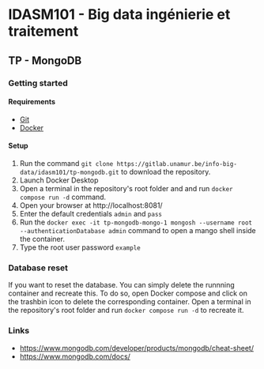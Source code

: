 # IDASM101 - Big data ingénierie et traitement
## TP - MongoDB

### Getting started
#### Requirements
- [Git](https://git-scm.com/book/en/v2/Getting-Started-Installing-Git)
- [Docker](https://docs.docker.com/get-docker/)

#### Setup
1) Run the command `git clone https://gitlab.unamur.be/info-big-data/idasm101/tp-mongodb.git` to download the repository.
2) Launch Docker Desktop
3) Open a terminal in the repository's root folder and and run `docker compose run -d` command.
4) Open your browser at http://localhost:8081/
5) Enter the default credentials `admin` and `pass`
7) Run the `docker exec -it tp-mongodb-mongo-1 mongosh --username root --authenticationDatabase admin` command to open a mango shell inside the container.
8) Type the root user password `example`

### Database reset
If you want to reset the database. You can simply delete the runnning container and recreate this. To do so, open Docker compose and click on the trashbin icon to delete the corresponding container. Open a terminal in the repository's root folder and run `docker compose run -d` to recreate it.

### Links
- https://www.mongodb.com/developer/products/mongodb/cheat-sheet/
- https://www.mongodb.com/docs/
